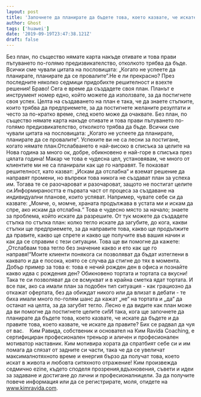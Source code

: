 ```yaml
---
layout: post
title: 'Започнете да планирате да бъдете това, което казвате, че искате да бъдете'
author: Ghost
tags: ['huawei']
date: '2019-09-19T23:47:38.121Z'
draft: false
---
```


Без план, по същество нямате карта накъде отивате и това прави пътуването по-голямо предизвикателство, отколкото трябва да бъде. Всички сме чували цитата на пословицата: „Когато не успеете да планирате, планирате да се провалите“.Не е ли прекрасно? През последните няколко седмици придобихте решителност и взехте решения! Браво! Сега е време да създадете своя план. Планът е инструмент номер едно, който можете да използвате, за да постигнете своя успех. Целта на създаването на план е така, че да знаете стъпките, които трябва да предприемете, за да постигнете желаните резултати и често за по-кратко време, след което може да очаквате. Без план, по същество нямате карта накъде отивате и това прави пътуването по-голямо предизвикателство, отколкото трябва да бъде. Всички сме чували цитата на пословицата: „Когато не успеете да планирате, планирате да се провалите“. Успехите ви не са лесни за постигане, когато нямате план.Отслабването е най-високо в списъка за целите на Нова година за много ок, добре, обикновено е най-горе в списъка през цялата година! Макар че това е чудесна цел, установявам, че много от клиентите ми не са планирали как ще го направят. Те показват решителност, като казват: „Искам да отслабна“ и вземат решение да направят промени, но въпреки това никога не създават план за успеха им. Тогава те се разочароват и разочароват, защото не постигат целите си.Информираността е първата част от процеса за създаване на индивидуални планове, които успяват. Например, чувате себе си да казвате: „Момче, о, момче, храната продължава в устата ми и искам да спре, ако искам да отслабна.“ Това е чудесно място за начало; знаете за проблема, който искате да разрешите. От тук можете да създадете стъпка по стъпка план: колко тегло искате да загубите, до кога, какви стъпки ще предприемете, за да направите това, какво ще продължите да правите, какво ще спрете и какво ще получите във вашия начин и как да се справим с тези ситуации. Това ще ви помогне да кажете: „Отслабвам това тегло без значение какво и ето как ще го направя!“Моите клиенти понякога си позволяват да бъдат изтеглени в каквато и да е посока, която се случва да стигне до тях в момента. Добър пример за това е: това е нечий рожден ден в офиса и познайте какво идва с рождения ден? Обикновено тортата и тортата са вкусни! Така те си позволяват да се всмукват и в крайна сметка ядат тортата. И все пак, ако са имали план за подобен тип ситуация - как грациозно да откажат офертата, без да обиждат никого или да влизат в дебати - те биха имали много по-голям шанс да кажат „не“ на тортата и „да“ да останат на целта, за да загубят тегло. Лесно е да видите как план може да ви помогне да постигнете целите си!И така, кога ще започнете да планирате да бъдете това, което казвате, че искате да бъдете и да правите това, което казвате, че искате да правите? Бих се радвал да чуя от вас.    Ким Равида, собственик и основател на Ким Ravida Coaching, е сертифициран професионален треньор и аличен и професионален мотиватор наставник. Ким мотивира хората да спратбият себе си и им помага да слязат от задните си части, така че да се увеличат максималнотяхното време и енергия бързо да получат това, което искат в живота и любовта ситяхното отражение! Ким произвежда седмично ezine, където споделя прозрения,вдъхновения, съвети и идеи за задаване и достигане до лични и професионалницели. За да получите повече информация или да се регистрирате, моля, отидете на www.kimravida.com.
